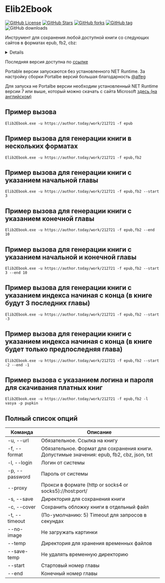 # Elib2Ebook
[![GitHub License](https://img.shields.io/github/license/OnlyFart/Elib2Ebook.svg?style=flat-square)](https://github.com/OnlyFart/Elib2Ebook/blob/master/LICENSE)
[![GitHub Stars](https://img.shields.io/github/stars/OnlyFart/Elib2Ebook.svg?style=flat-square)](https://github.com/OnlyFart/Elib2Ebook/stargazers)
[![GitHub forks](https://img.shields.io/github/forks/OnlyFart/Elib2Ebook.svg?style=flat-square)](https://github.com/OnlyFart/Elib2Ebook/network)
[![GitHub tag](https://img.shields.io/github/v/tag/OnlyFart/Elib2Ebook.svg?style=flat-square)](https://github.com/OnlyFart/Elib2Ebook/releases/latest)
![GitHub downloads](https://img.shields.io/github/downloads/onlyfart/elib2ebook/total?style=flat-square)



Инструмент для сохранения любой доступной книги со следующих сайтов в форматах epub, fb2, cbz:
<details>
<pre>
* http://samlib.ru/
* https://acomics.ru/
* https://author.today/
* https://bigliba.com/
* https://bookinbook.ru/
* https://bookinist.pw/
* https://booknet.com/
* https://booknet.ua/
* https://bookriver.ru/
* https://bookstab.ru/
* https://bookstime.ru/
* https://bookuruk.com/
* https://dark-novels.ru/
* https://desu.me/
* https://dreame.com/
* https://erolate.com/
* https://eznovels.com/
* https://fb2.top/
* https://ficbook.net/
* https://fictionbook.ru/
* https://hentailib.me/
* https://hogwartsnet.ru/
* https://hotnovelpub.com/
* https://hub-book.com/
* https://i-gram.ru/
* https://ifreedom.su/
* https://jaomix.ru/
* https://ladylib.top/
* https://lanovels.com/
* https://libbox.ru/
* https://libst.ru/
* https://lightnoveldaily.com/
* https://litgorod.ru/
* https://litmarket.ru/
* https://litmir.me/
* https://litnet.com/
* https://litres.ru/
* https://litsovet.ru/
* https://manga.ovh/
* https://mangalib.me/
* https://mir-knig.com/
* https://mlate.ru/
* https://mybook.ru/
* https://neobook.org/
* https://noveltranslate.com/
* https://novelxo.com/
* https://online-knigi.com.ua/
* https://prodaman.ru/
* https://ranobe-novels.ru/
* https://ranobe.ovh/
* https://ranobehub.org/
* https://ranobelib.me/
* https://ranobes.com/
* https://readli.net/
* https://readmanga.live/
* https://remanga.org/
* https://renovels.org/
* https://romfant.ru/
* https://royalroad.com/
* https://ru.novelxo.com/
* https://tl.rulate.ru/
* https://topliba.com/
* https://twilightrussia.ru/
* https://wattpad.com/
* https://wuxiaworld.ru/
* https://yaoilib.me/
* https://younettranslate.com/
* https://ранобэ.рф/
</pre>
</details>

Последняя версия доступна по [ссылке](https://github.com/OnlyFart/Elib2Ebook/releases/latest)

Portable версии запускаются без установленного NET Runtime. За настройку сборки Portalbe версий большая благодарность [@alfeg](https://github.com/alfeg)

Для запуска не Portalbe версии необходим установленный NET Runtime версии 7 или выше, который можно скачать с сайта Microsoft [здесь (на английском)](https://dotnet.microsoft.com/en-us/download/dotnet/7.0)

## Пример вызова
```
Elib2Ebook.exe -u https://author.today/work/212721 -f epub
```

## Пример вызова для генерации книги в нескольких форматах
```
Elib2Ebook.exe -u https://author.today/work/212721 -f epub,fb2
```

## Пример вызова для генерации книги с указанием начальной главы 
```
Elib2Ebook.exe -u https://author.today/work/212721 -f epub,fb2 --start 3
```

## Пример вызова для генерации книги с указанием конечной главы 
```
Elib2Ebook.exe -u https://author.today/work/212721 -f epub,fb2 --end 10
```

## Пример вызова для генерации книги с указанием начальной и конечной главы
```
Elib2Ebook.exe -u https://author.today/work/212721 -f epub,fb2 --start 3 --end 10
```

## Пример вызова для генерации книги с указанием индекса начиная с конца (в книге будут 3 последних главы)
```
Elib2Ebook.exe -u https://author.today/work/212721 -f epub,fb2 --start -3
```

## Пример вызова для генерации книги с указанием индекса начиная с конца (в книге будет только предпоследняя глава)
```
Elib2Ebook.exe -u https://author.today/work/212721 -f epub,fb2 --start -2 --end -1
```

## Пример вызова c указанием логина и пароля для скачивания платных книг
```
Elib2Ebook.exe -u https://author.today/work/212721 -f epub,fb2 -l vasya -p pupkin
```

## Полный список опций 
| Команда                | Описание                                                                                  |
|------------------------|-------------------------------------------------------------------------------------------|
| -u, --url              | Обязательное. Ссылка на книгу                                                             |
| -f, --format           | Обязательное. Формат для сохранения книги. Допустимые значения: epub, fb2, cbz, json, txt |
| -l, --login            | Логин от системы                                                                          |
| -p, --password         | Пароль от системы                                                                         |
| --proxy                | Прокси в формате (http or socks4 or socks5)://host:port/                                  |
| -s, --save             | Директория для сохранения книги                                                           |
| -c, --cover            | Сохранить обложку книги в отдельный файл                                                  |
| -t, --timeout          | (По-умолчанию: 5) Timeout для запросов в секундах                                         |
| --no-image             | Не загружать картинки                                                                     |
| --temp                 | Директория для хранения временных файлов                                                  |
| --save-temp            | Не удалять временную директорию                                                           |
| --start                | Стартовый номер главы                                                                     |
| --end                  | Конечный номер главы                                                                      |
